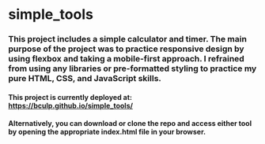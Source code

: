 # simple_tools

### This project includes a simple calculator and timer. The main purpose of the project was to practice responsive design by using flexbox and taking a mobile-first approach. I refrained from using any libraries or pre-formatted styling to practice my pure HTML, CSS, and JavaScript skills.

#### This project is currently deployed at: https://bculp.github.io/simple_tools/

#### Alternatively, you can download or clone the repo and access either tool by opening the appropriate index.html file in your browser.
